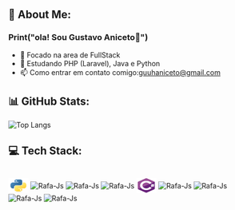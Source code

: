 ## 💫 About Me:
### Print("ola! Sou Gustavo Aniceto👋")
- 🔭 Focado na area de FullStack
- 🌱 Estudando PHP (Laravel), Java e Python
- 📫 Como entrar em contato comigo:guuhaniceto@gmail.com

## 📊 GitHub Stats:
![Top Langs](https://github-readme-stats.vercel.app/api/top-langs/?username=Gustavo-aniceto&layout=compact&theme=dracula)

## 💻 Tech Stack:
<div style="display: inline_block"><br>
  <img align="center" alt="Rafa-Python" height="30" width="40" src="https://raw.githubusercontent.com/devicons/devicon/master/icons/python/python-original.svg">
  <img align="center" alt="Rafa-Js" height="30" width="40" src="https://cdn.jsdelivr.net/gh/devicons/devicon/icons/java/java-original.svg" /> 
  <img align="center" alt="Rafa-Js" height="30" width="40" src="https://cdn.jsdelivr.net/gh/devicons/devicon/icons/androidstudio/androidstudio-original.svg" />      
  <img align="center" alt="Rafa-Js" height="30" width="40"src="https://cdn.jsdelivr.net/gh/devicons/devicon@latest/icons/html5/html5-original-wordmark.svg" 
  <img align="center" alt="CSS" height="40" width="40" src="https://raw.githubusercontent.com/devicons/devicon/master/icons/css3/css3-original.svg">
  <img align="center" alt="Rafa-Csharp" height="30" width="40" src="https://raw.githubusercontent.com/devicons/devicon/master/icons/csharp/csharp-original.svg">
  <img align="center" alt="Rafa-Js" height="30" width="40" src="https://cdn.jsdelivr.net/gh/devicons/devicon/icons/mongodb/mongodb-original-wordmark.svg" />
  <img align="center" alt="Rafa-Js" height="30" width="40" src="https://cdn.jsdelivr.net/gh/devicons/devicon/icons/mysql/mysql-original-wordmark.svg" />  
  <img align="center" alt="Rafa-Js" height="30" width="40" src="https://cdn.jsdelivr.net/gh/devicons/devicon@latest/icons/docker/docker-original-wordmark.svg" />
 <img align="center" alt="Rafa-Js" height="30" width="40" src="https://cdn.jsdelivr.net/gh/devicons/devicon@latest/icons/sqlite/sqlite-original-wordmark.svg" />
  
</div>


